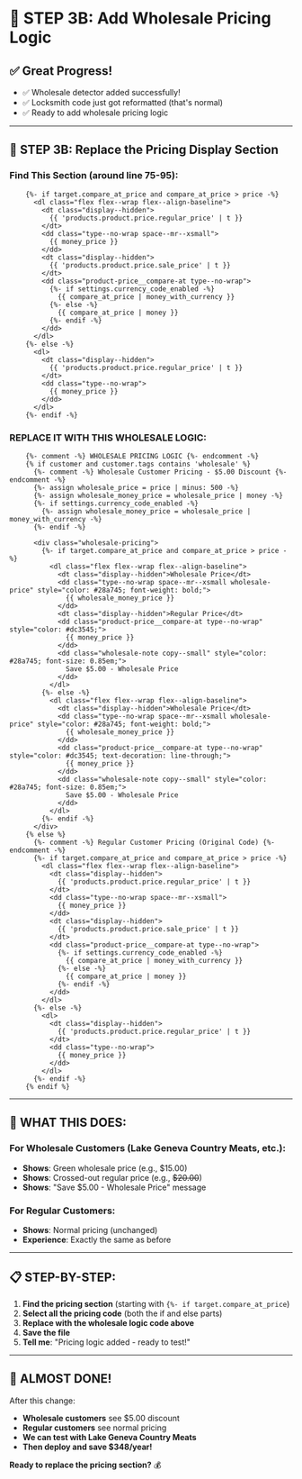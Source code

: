 # 🎯 STEP 3B: Add Wholesale Pricing Logic

## ✅ **Great Progress!**
- ✅ Wholesale detector added successfully!
- ✅ Locksmith code just got reformatted (that's normal)
- ✅ Ready to add wholesale pricing logic

---

## 🔧 **STEP 3B: Replace the Pricing Display Section**

### **Find This Section (around line 75-95):**
```liquid
    {%- if target.compare_at_price and compare_at_price > price -%}
      <dl class="flex flex--wrap flex--align-baseline">
        <dt class="display--hidden">
          {{ 'products.product.price.regular_price' | t }}
        </dt>
        <dd class="type--no-wrap space--mr--xsmall">
          {{ money_price }}
        </dd>
        <dt class="display--hidden">
          {{ 'products.product.price.sale_price' | t }}
        </dt>
        <dd class="product-price__compare-at type--no-wrap">
          {%- if settings.currency_code_enabled -%}
            {{ compare_at_price | money_with_currency }}
          {%- else -%}
            {{ compare_at_price | money }}
          {%- endif -%}
        </dd>
      </dl>
    {%- else -%}
      <dl>
        <dt class="display--hidden">
          {{ 'products.product.price.regular_price' | t }}
        </dt>
        <dd class="type--no-wrap">
          {{ money_price }}
        </dd>
      </dl>
    {%- endif -%}
```

### **REPLACE IT WITH THIS WHOLESALE LOGIC:**
```liquid
    {%- comment -%} WHOLESALE PRICING LOGIC {%- endcomment -%}
    {% if customer and customer.tags contains 'wholesale' %}
      {%- comment -%} Wholesale Customer Pricing - $5.00 Discount {%- endcomment -%}
      {%- assign wholesale_price = price | minus: 500 -%}
      {%- assign wholesale_money_price = wholesale_price | money -%}
      {%- if settings.currency_code_enabled -%}
        {%- assign wholesale_money_price = wholesale_price | money_with_currency -%}
      {%- endif -%}
      
      <div class="wholesale-pricing">
        {%- if target.compare_at_price and compare_at_price > price -%}
          <dl class="flex flex--wrap flex--align-baseline">
            <dt class="display--hidden">Wholesale Price</dt>
            <dd class="type--no-wrap space--mr--xsmall wholesale-price" style="color: #28a745; font-weight: bold;">
              {{ wholesale_money_price }}
            </dd>
            <dt class="display--hidden">Regular Price</dt>
            <dd class="product-price__compare-at type--no-wrap" style="color: #dc3545;">
              {{ money_price }}
            </dd>
            <dd class="wholesale-note copy--small" style="color: #28a745; font-size: 0.85em;">
              Save $5.00 - Wholesale Price
            </dd>
          </dl>
        {%- else -%}
          <dl class="flex flex--wrap flex--align-baseline">
            <dt class="display--hidden">Wholesale Price</dt>
            <dd class="type--no-wrap space--mr--xsmall wholesale-price" style="color: #28a745; font-weight: bold;">
              {{ wholesale_money_price }}
            </dd>
            <dd class="product-price__compare-at type--no-wrap" style="color: #dc3545; text-decoration: line-through;">
              {{ money_price }}
            </dd>
            <dd class="wholesale-note copy--small" style="color: #28a745; font-size: 0.85em;">
              Save $5.00 - Wholesale Price
            </dd>
          </dl>
        {%- endif -%}
      </div>
    {% else %}
      {%- comment -%} Regular Customer Pricing (Original Code) {%- endcomment -%}
      {%- if target.compare_at_price and compare_at_price > price -%}
        <dl class="flex flex--wrap flex--align-baseline">
          <dt class="display--hidden">
            {{ 'products.product.price.regular_price' | t }}
          </dt>
          <dd class="type--no-wrap space--mr--xsmall">
            {{ money_price }}
          </dd>
          <dt class="display--hidden">
            {{ 'products.product.price.sale_price' | t }}
          </dt>
          <dd class="product-price__compare-at type--no-wrap">
            {%- if settings.currency_code_enabled -%}
              {{ compare_at_price | money_with_currency }}
            {%- else -%}
              {{ compare_at_price | money }}
            {%- endif -%}
          </dd>
        </dl>
      {%- else -%}
        <dl>
          <dt class="display--hidden">
            {{ 'products.product.price.regular_price' | t }}
          </dt>
          <dd class="type--no-wrap">
            {{ money_price }}
          </dd>
        </dl>
      {%- endif -%}
    {% endif %}
```

---

## 🎯 **WHAT THIS DOES:**

### **For Wholesale Customers (Lake Geneva Country Meats, etc.):**
- **Shows**: Green wholesale price (e.g., $15.00)
- **Shows**: Crossed-out regular price (e.g., ~~$20.00~~)
- **Shows**: "Save $5.00 - Wholesale Price" message

### **For Regular Customers:**
- **Shows**: Normal pricing (unchanged)
- **Experience**: Exactly the same as before

---

## 📋 **STEP-BY-STEP:**

1. **Find the pricing section** (starting with `{%- if target.compare_at_price`)
2. **Select all the pricing code** (both the if and else parts)
3. **Replace with the wholesale logic code above**
4. **Save the file**
5. **Tell me**: "Pricing logic added - ready to test!"

---

## 🚀 **ALMOST DONE!**

After this change:
- **Wholesale customers** see $5.00 discount
- **Regular customers** see normal pricing
- **We can test with Lake Geneva Country Meats**
- **Then deploy and save $348/year!**

**Ready to replace the pricing section?** 💰

